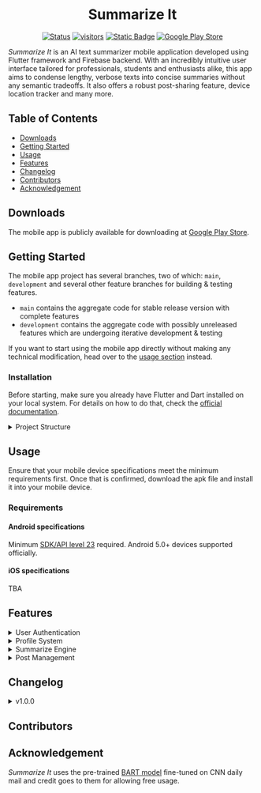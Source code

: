 # <h1 align = "center"> Summarize It</h1>

<!-- + _Note: This mobile app was developed as part of the CSE-618 course of Computer Science and Engineering, University of Chittagong. -->

<div align="center">

[![Status](https://img.shields.io/badge/stable_release-v1.0.0-blue)](https://img.shields.io/badge/stable_release-v1.0.0-blue)
[![visitors](https://visitor-badge.laobi.icu/badge?page_id=ImranIF.R_kgDOLHQ8kg&left_color=red&right_color=green)](https://visitor-badge.laobi.icu/badge?page_id=ImranIF.R_kgDOLHQ8kg&left_color=red&right_color=green)
[![Static Badge](https://img.shields.io/badge/license-MIT-blue)](https://img.shields.io/badge/license-MIT-blue)
[![Google Play Store](https://img.shields.io/badge/Google_Play-414141?logo=google-play&logoColor=white)](https://play.google.com/store/apps/details?id=com.faridimran.summarize_it)

</div>

_Summarize It_ is an AI text summarizer mobile application developed using Flutter framework and Firebase backend. With an incredibly intuitive user interface tailored for professionals, students and enthusiasts alike, this app aims to condense lengthy, verbose texts into concise summaries without any semantic tradeoffs. It also offers a robust post-sharing feature, device location tracker and many more.

 <!-- that streamlines the complex ... while offering . -->

## Table of Contents

- [Downloads](#downloads)
- [Getting Started](#getting-started)
- [Usage](#usage)
- [Features](#features)
- [Changelog](#changelog)
- [Contributors](#contributors)
- [Acknowledgement](#acknowledgement)

## Downloads

The mobile app is publicly available for downloading at [Google Play Store](https://play.google.com/store/apps/details?id=com.faridimran.summarize_it).

## Getting Started

The mobile app project has several branches, two of which: `main`, `development` and several other feature branches for building & testing features.

- `main` contains the aggregate code for stable release version with complete features
- `development` contains the aggregate code with possibly unreleased features which are undergoing iterative development & testing

If you want to start using the mobile app directly without making any technical modification, head over to the [usage section](#usage) instead.

### Installation

Before starting, make sure you already have Flutter and Dart installed on your local system. For details on how to do that, check the [official documentation](https://docs.flutter.dev/get-started/install).

<details>
<summary> Project Structure </summary>

An illustration of the project structure of the mobile application is provided as follows:

```
	summarize_it
	├── .dart_tool
	├── .idea
    ├── android
    ├── assets
    ├── build
	├── media
    .
    .
	└── lib
		├── authentication
        │   ├── auth_page.dart
        │   ├── auth_service.dart
        │   ├── loginpage.dart
        │   └── registerpage.dart
		├── components
        │   ├── custombutton.dart
        │   ├── customtextfield.dart
        │   ├── pdfapi.dart
        │   ├── sessionmanager.dart
        │   └── textbox.dart
		├── models
        │   ├── textsummarizationmodel.dart
        │   └── usermodel.dart
		├── pages
        │   ├── aboutus.dart
        │   ├── graphql.dart
        │   ├── help.dart
        │   ├── homepage.dart
        │   ├── pdfviewerpage.dart
        │   ├── postlist.dart
        │   ├── postscreen.dart
        │   ├── profile.dart
        │   ├── rating.dart
        │   ├── report.dart
        │   └── summarizer.dart
		├── provider
        │   └── userprovider.dart
		├── sass
        │   └── aboutus.scss
        ├── screen
        │   ├── commentscreen.dart
        │   ├── homescreen.dart
        │   └── splashscreen.dart
		└── firebase_options.dart
		└── main.dart
```

</details>

## Usage

Ensure that your mobile device specifications meet the minimum requirements first. Once that is confirmed, download the apk file and install it into your mobile device.

### Requirements

#### Android specifications

Minimum [SDK/API level 23](https://apilevels.com/) required. Android 5.0+ devices supported officially.

#### iOS specifications

TBA

## Features

<details>
<summary> User Authentication </summary> 
<div align="center">

|             **Login**              |                 **Registration**                 |                **Email Verification**                 |
| :--------------------------------: | :----------------------------------------------: | :---------------------------------------------------: |
| ![login](./media/login-screen.png) | ![registration](./media/registration-screen.png) | ![email-verification](./media/email-verification.png) |

</div>
</details>
<details>
<summary> Profile System </summary> 
<div align="center">

|             **User Profile**              |             **Location Tracker**              |               **Session Manager**               |
| :---------------------------------------: | :-------------------------------------------: | :---------------------------------------------: |
| ![user-profile](./media/user-profile.png) | ![location-tracker](./media/geo-location.png) | ![session-manager](./media/session-manager.png) |

</div>
</details>
<details>
<summary> Summarize Engine </summary>
<div align="center">

|              **Text Summarizer**              |               **Help**                |
| :-------------------------------------------: | :-----------------------------------: | ---------------------------------------------------- | --- |
| ![user-profile](./media/summarize-engine.png) | ![location-tracker](./media/help.png) |
|                     <!--                      |  <kbd><img src="media/login"></kbd>   | <kbd><img src="media/registration-screen.png"></kbd> | --> |

</div>
</details>
<details>
<summary> Post Management </summary>
<div align="center">

|             **Create Posts**              |            **Post List**            |              **Comment**               |
| :---------------------------------------: | :---------------------------------: | :------------------------------------: |
| ![create-posts](./media/create-posts.png) | ![post-list](./media/post-list.png) | ![comment](./media/comment-screen.png) |

</div>
</details>

## Changelog

<details>
<summary> v1.0.0 </summary>

- Initial Launch
</details>

## Contributors

## Acknowledgement

_Summarize It_ uses the pre-trained [BART model](https://github.com/facebookresearch/fairseq/tree/main/examples/bart) fine-tuned on CNN daily mail and credit goes to them for allowing free usage.
